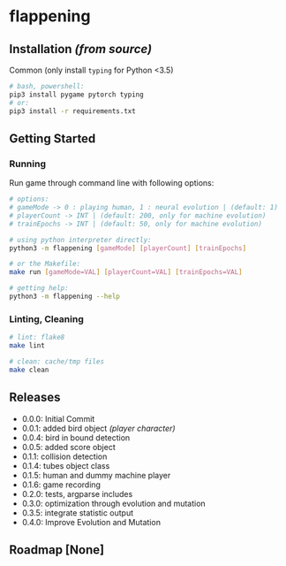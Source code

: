 # flappening

## Installation *(from source)*

Common (only install `typing` for Python <3.5)
```bash
# bash, powershell:
pip3 install pygame pytorch typing
# or:
pip3 install -r requirements.txt
```

## Getting Started

### Running

Run game through command line with following options:
```bash
# options: 
# gameMode -> 0 : playing human, 1 : neural evolution | (default: 1)
# playerCount -> INT | (default: 200, only for machine evolution)
# trainEpochs -> INT | (default: 50, only for machine evolution)

# using python interpreter directly:
python3 -m flappening [gameMode] [playerCount] [trainEpochs]

# or the Makefile:
make run [gameMode=VAL] [playerCount=VAL] [trainEpochs=VAL]

# getting help:
python3 -m flappening --help 
```

### Linting, Cleaning

```bash
# lint: flake8
make lint

# clean: cache/tmp files
make clean
```

## Releases
* 0.0.0: Initial Commit
* 0.0.1: added bird object *(player character)*
* 0.0.4: bird in bound detection
* 0.0.5: added score object
* 0.1.1: collision detection
* 0.1.4: tubes object class
* 0.1.5: human and dummy machine player
* 0.1.6: game recording
* 0.2.0: tests, argparse includes
* 0.3.0: optimization through evolution and mutation
* 0.3.5: integrate statistic output
* 0.4.0: Improve Evolution and Mutation

## Roadmap [None]


